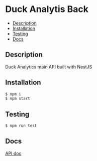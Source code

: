 # Duck Analytis Back <!-- omit in toc -->

- [Description](#description)
- [Installation](#installation)
- [Testing](#testing)
- [Docs](#docs)

## Description 

Duck Analytics main API built with NestJS

## Installation

```sh
$ npm i
$ npm start
```

## Testing

```sh
$ npm run test
```

## Docs

[API doc](./insomnia/insomnia-api-doc.json)
